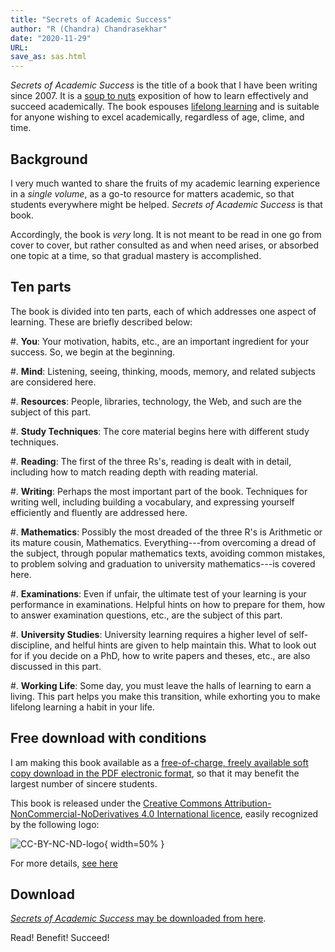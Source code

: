 ```yaml
---
title: "Secrets of Academic Success"
author: "R (Chandra) Chandrasekhar"
date: "2020-11-29"
URL:
save_as: sas.html
---
```


_Secrets of Academic Success_ is the title of a book that I have been writing since 2007. It is a [soup to nuts](https://en.wikipedia.org/wiki/Soup_to_nuts) exposition of how to learn effectively and succeed academically. The book espouses [lifelong learning](https://en.wikipedia.org/wiki/Lifelong_learning) and is suitable for anyone wishing to excel academically, regardless of age, clime, and time.

## Background

I very much wanted to share the fruits of my academic learning experience in a _single volume_, as a go-to resource for matters academic, so that students everywhere might be helped. _Secrets of Academic Success_ is that book.

Accordingly, the book is _very_ long. It is not meant to be read in one go from cover to cover, but rather consulted as and when need arises, or absorbed one topic at a time, so that gradual mastery is accomplished.

## Ten parts

The book is divided into ten parts, each of which addresses one aspect of learning. These are briefly described below:

#.  **You**: Your motivation, habits, etc., are an important ingredient for your success. So, we begin at the beginning.

#.  **Mind**: Listening, seeing, thinking, moods, memory, and related subjects are considered here.

#.  **Resources**: People, libraries, technology, the Web, and such are the subject of this part.

#.  **Study Techniques**: The core material begins here with different study techniques.

#.  **Reading**: The first of the three Rs's, reading is dealt with in detail, including how to match reading depth with reading material.

#.  **Writing**: Perhaps the most important part of the book. Techniques for writing well, including building a vocabulary, and expressing yourself efficiently and fluently are addressed here.

#.  **Mathematics**: Possibly the most dreaded of the three R's is Arithmetic or its mature cousin, Mathematics. Everything---from overcoming a dread of the subject, through popular mathematics texts, avoiding common mistakes, to problem solving and graduation to university mathematics---is covered here.

#.  **Examinations**: Even if unfair, the  ultimate test of your learning is your performance in examinations. Helpful hints on how to prepare for them, how to answer examination questions, etc., are the subject of this part.

#.  **University Studies**: University learning requires a higher level of self-discipline, and helful hints are given to help maintain this. What to look out for if you decide on a PhD, how to write papers and theses, etc., are also discussed in this part.

#.  **Working Life**: Some day, you must leave the halls of learning to earn a living. This part helps you make this transition, while exhorting you to make lifelong learning a habit in your life.

## Free download with conditions

I am making this book available as a [free-of-charge, freely available soft copy download in the PDF electronic format]({static}../sas-manuscript/SAS-partial.pdf), so that it may benefit the largest number of sincere students.

This book is released under the [Creative Commons Attribution-NonCommercial-NoDerivatives 4.0 International licence](https://creativecommons.org/licenses/by-nc-nd/4.0/legalcode), easily recognized by the following logo:

![CC-BY-NC-ND-logo]({static}images/by-nc-nd.svg){ width=50% }

For more details, [see here](https://certificates.creativecommons.org/cccertedu/chapter/3-3-license-types/)

## Download

[_Secrets of Academic Success_ may be downloaded from here]({static}../sas-manuscript/SAS-partial.pdf).

Read! Benefit! Succeed!
